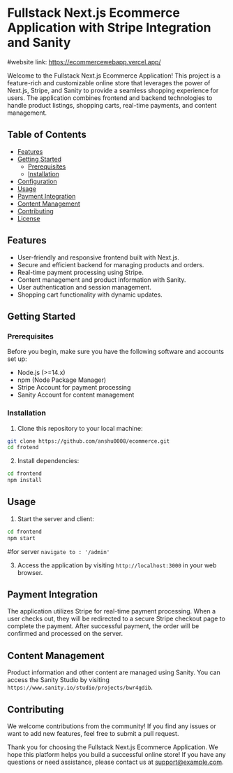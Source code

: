 # Fullstack Next.js Ecommerce Application with Stripe Integration and Sanity

#website link: https://ecommercewebapp.vercel.app/



Welcome to the Fullstack Next.js Ecommerce Application! This project is a feature-rich and customizable online store that leverages the power of Next.js, Stripe, and Sanity to provide a seamless shopping experience for users. The application combines frontend and backend technologies to handle product listings, shopping carts, real-time payments, and content management.

## Table of Contents

- [Features](#features)
- [Getting Started](#getting-started)
  - [Prerequisites](#prerequisites)
  - [Installation](#installation)
- [Configuration](#configuration)
- [Usage](#usage)
- [Payment Integration](#payment-integration)
- [Content Management](#content-management)
- [Contributing](#contributing)
- [License](#license)

## Features

- User-friendly and responsive frontend built with Next.js.
- Secure and efficient backend for managing products and orders.
- Real-time payment processing using Stripe.
- Content management and product information with Sanity.
- User authentication and session management.
- Shopping cart functionality with dynamic updates.


## Getting Started

### Prerequisites

Before you begin, make sure you have the following software and accounts set up:

- Node.js (>=14.x)
- npm (Node Package Manager)
- Stripe Account for payment processing
- Sanity Account for content management

### Installation

1. Clone this repository to your local machine:

```bash
git clone https://github.com/anshu0008/ecommerce.git
cd frotend
```

2. Install dependencies:

```bash
cd frontend
npm install
```


## Usage

1. Start the server and client:

```bash
cd frontend
npm start
```
#for server `navigate to : '/admin'`


3. Access the application by visiting `http://localhost:3000` in your web browser.

## Payment Integration

The application utilizes Stripe for real-time payment processing. When a user checks out, they will be redirected to a secure Stripe checkout page to complete the payment. After successful payment, the order will be confirmed and processed on the server.

## Content Management

Product information and other content are managed using Sanity. You can access the Sanity Studio by visiting `https://www.sanity.io/studio/projects/bwr4gdib`.

## Contributing

We welcome contributions from the community! If you find any issues or want to add new features, feel free to submit a pull request.

Thank you for choosing the Fullstack Next.js Ecommerce Application. We hope this platform helps you build a successful online store! If you have any questions or need assistance, please contact us at support@example.com.
